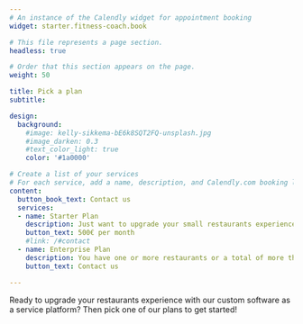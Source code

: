 ```yaml
---
# An instance of the Calendly widget for appointment booking
widget: starter.fitness-coach.book

# This file represents a page section.
headless: true

# Order that this section appears on the page.
weight: 50

title: Pick a plan
subtitle:

design:
  background:
    #image: kelly-sikkema-bE6k8SQT2FQ-unsplash.jpg
    #image_darken: 0.3
    #text_color_light: true
    color: '#1a0000'

# Create a list of your services
# For each service, add a name, description, and Calendly.com booking link
content:
  button_book_text: Contact us
  services:
  - name: Starter Plan
    description: Just want to upgrade your small restaurants experience? Then this plan is for you, if you have up to 10 staff members. One-time setup fee of 1500€ for the initial setup.
    button_text: 500€ per month
    #link: /#contact
  - name: Enterprise Plan
    description: You have one or more restaurants or a total of more than 10 staff members? Then get in touch with us and we will come up with a solution that fits your special needs.
    button_text: Contact us

---
```


Ready to upgrade your restaurants experience with our custom software as a service platform? Then pick one of our plans to get started!